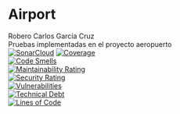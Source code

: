 # Airport
Robero Carlos García Cruz <br>
Pruebas implementadas en el proyecto aeropuerto <br>
[![SonarCloud](https://sonarcloud.io/images/project_badges/sonarcloud-white.svg)](https://sonarcloud.io/summary/new_code?id=robersharkY_Airport)
[![Coverage](https://sonarcloud.io/api/project_badges/measure?project=robersharkY_Airport&metric=coverage)](https://sonarcloud.io/summary/new_code?id=robersharkY_Airport) <br>
[![Code Smells](https://sonarcloud.io/api/project_badges/measure?project=robersharkY_Airport&metric=code_smells)](https://sonarcloud.io/summary/new_code?id=robersharkY_Airport) <br>
[![Maintainability Rating](https://sonarcloud.io/api/project_badges/measure?project=robersharkY_Airport&metric=sqale_rating)](https://sonarcloud.io/summary/new_code?id=robersharkY_Airport) <br>
[![Security Rating](https://sonarcloud.io/api/project_badges/measure?project=robersharkY_Airport&metric=security_rating)](https://sonarcloud.io/summary/new_code?id=robersharkY_Airport) <br>
[![Vulnerabilities](https://sonarcloud.io/api/project_badges/measure?project=robersharkY_Airport&metric=vulnerabilities)](https://sonarcloud.io/summary/new_code?id=robersharkY_Airport) <br>
[![Technical Debt](https://sonarcloud.io/api/project_badges/measure?project=robersharkY_Airport&metric=sqale_index)](https://sonarcloud.io/summary/new_code?id=robersharkY_Airport) <br>
[![Lines of Code](https://sonarcloud.io/api/project_badges/measure?project=robersharkY_Airport&metric=ncloc)](https://sonarcloud.io/summary/new_code?id=robersharkY_Airport) <br>
